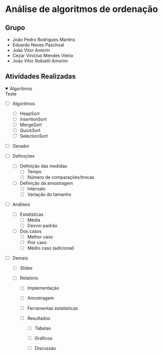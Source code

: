 <h1>Análise de algoritmos de ordenação</h1>

<h2>Grupo</h2>

- João Pedro Rodrigues Martins
- Eduardo Neves Paschoal
- João Vitor Amorin
- Cezar Vinícius Mendes Vieira
- João Vitor Robiatti Amorim

<h2>Atividades Realizadas</h2>

<details open>
<summary>Algoritmos</summary>
Teste
</details>

- [ ] Algoritmos
    - [ ] HeapSort
    - [ ] InsertionSort
    - [ ] MergeSort
    - [ ] QuickSort
    - [ ] SelectionSort

- [ ] Gerador

- [ ] Definições

    - [ ] Definição das medidas
        - [ ] Tempo
        - [ ] Número de comparações/trocas
    
    - [ ] Definição da amostragem
        - [ ] Intervalo
        - [ ] Variação do tamanho

- [ ] Análises

    - [ ] Estatísticas
        - [ ] Média
        - [ ] Desvio padrão

    - [ ] Dos casos
        - [ ] Melhor caso
        - [ ] Pior caso
        - [ ] Médio caso (adicional)
    
- [ ] Demais

    - [ ] Slides

    - [ ] Relatório
        - [ ] Implementação
        - [ ] Amostragem
        - [ ] Ferramentas estatísticas

        - [ ] Resultados
            - [ ] Tabelas
            - [ ] Gráficos
            - [ ] Discussão

